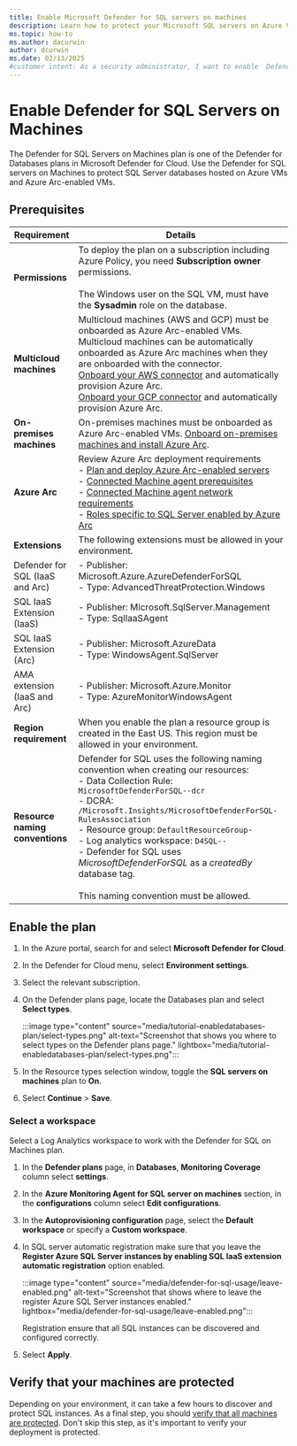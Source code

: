 ```yaml
---
title: Enable Microsoft Defender for SQL servers on machines
description: Learn how to protect your Microsoft SQL servers on Azure VMs, on-premises, and in hybrid and multicloud environments with Microsoft Defender for Cloud.
ms.topic: how-to
ms.author: dacurwin
author: dcurwin
ms.date: 02/13/2025
#customer intent: As a security administrator, I want to enable  Defender for SQL servers on machines so that I can protect my SQL servers in various environments.
---
```


# Enable Defender for SQL Servers on Machines

The Defender for SQL Servers on Machines plan is one of the Defender for Databases plans in Microsoft Defender for Cloud. Use the Defender for SQL servers on Machines to protect SQL Server databases hosted on Azure VMs and Azure Arc-enabled VMs.

## Prerequisites

| Requirement | Details |
|-------------|---------|
| **Permissions** | To deploy the plan on a subscription including Azure Policy, you need **Subscription owner** permissions. <br> <br> The Windows user on the SQL VM, must have the **Sysadmin** role on the database. |
| **Multicloud machines** | Multicloud machines (AWS and GCP) must be onboarded as Azure Arc-enabled VMs. Multicloud machines can be automatically onboarded as Azure Arc machines when they are onboarded with the connector. <br> [Onboard your AWS connector](quickstart-onboard-aws.md) and automatically provision Azure Arc. <br> [Onboard your GCP connector](quickstart-onboard-gcp.md) and automatically provision Azure Arc. |
| **On-premises machines** | On-premises machines must be onboarded as Azure Arc-enabled VMs. [Onboard on-premises machines and install Azure Arc](/azure/azure-arc/servers/learn/quick-enable-hybrid-vm). |
| **Azure Arc** | Review Azure Arc deployment requirements <br> - [Plan and deploy Azure Arc-enabled servers](/azure/azure-arc/servers/plan-at-scale-deployment) <br> - [Connected Machine agent prerequisites](/azure/azure-arc/servers/prerequisites) <br> - [Connected Machine agent network requirements](/azure/azure-arc/servers/network-requirements) <br> - [Roles specific to SQL Server enabled by Azure Arc](/sql/relational-databases/security/authentication-access/server-level-roles#roles-specific-to-sql-server-enabled-by-azure-arc) |
| **Extensions**|  The following extensions must be allowed in your environment.| 
| Defender for SQL (IaaS and Arc)| - Publisher: Microsoft.Azure.AzureDefenderForSQL<br>  - Type: AdvancedThreatProtection.Windows |
| SQL IaaS Extension (IaaS)| - Publisher: Microsoft.SqlServer.Management<br>  - Type: SqlIaaSAgent |
| SQL IaaS Extension (Arc)| - Publisher: Microsoft.AzureData<br>  - Type: WindowsAgent.SqlServer|
| AMA extension (IaaS and Arc) | - Publisher: Microsoft.Azure.Monitor<br>  - Type: AzureMonitorWindowsAgent |
| **Region requirement** | When you enable the plan a resource group is created in the East US. This region must be allowed in your environment. |
| **Resource naming conventions** | Defender for SQL uses the following naming convention when creating our resources: <br> - Data Collection Rule: `MicrosoftDefenderForSQL--dcr` <br> - DCRA: `/Microsoft.Insights/MicrosoftDefenderForSQL-RulesAssociation` <br> - Resource group: `DefaultResourceGroup-` <br> - Log analytics workspace: `D4SQL--` <br> - Defender for SQL uses *MicrosoftDefenderForSQL* as a *createdBy* database tag. <br><br> This naming convention must be allowed. |

## Enable the plan

1. In the Azure portal, search for and select **Microsoft Defender for Cloud**.

1. In the Defender for Cloud menu, select **Environment settings**.

1. Select the relevant subscription.

1. On the Defender plans page, locate the Databases plan and select **Select types**.

    :::image type="content" source="media/tutorial-enabledatabases-plan/select-types.png" alt-text="Screenshot that shows you where to select types on the Defender plans page." lightbox="media/tutorial-enabledatabases-plan/select-types.png":::

1. In the Resource types selection window, toggle the **SQL servers on machines** plan to **On**.

1. Select **Continue** > **Save**.

### Select a workspace

Select a Log Analytics workspace to work with the Defender for SQL on Machines plan.

1. In the **Defender plans** page, in **Databases**, **Monitoring Coverage** column select **settings**.

1. In the **Azure Monitoring Agent for SQL server on machines** section, in the **configurations** column select **Edit configurations**.

1. In the **Autoprovisioning configuration** page, select the **Default workspace** or specify a **Custom workspace**.

1. In SQL server automatic registration make sure that you leave the **Register Azure SQL Server instances by enabling SQL IaaS extension automatic registration** option enabled.

    :::image type="content" source="media/defender-for-sql-usage/leave-enabled.png" alt-text="Screenshot that shows where to leave the register Azure SQL Server instances enabled." lightbox="media/defender-for-sql-usage/leave-enabled.png":::

    Registration ensure that all SQL instances can be discovered and configured correctly.

1. Select **Apply**.

## Verify that your machines are protected

Depending on your environment, it can take a few hours to discover and protect SQL instances. As a final step, you should [verify that all machines are protected](verify-machine-protection.md). Don't skip this step, as it's important to verify your deployment is protected.
